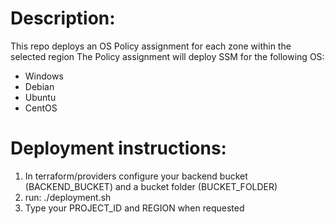# Description:
This repo deploys an OS Policy assignment for each zone within the selected region
The Policy assignment will deploy SSM for the following OS:
- Windows
- Debian
- Ubuntu
- CentOS

# Deployment instructions:
1. In terraform/providers configure your backend bucket (BACKEND_BUCKET) and a bucket folder (BUCKET_FOLDER)
1. run:
    ./deployment.sh
1. Type your PROJECT_ID and REGION when requested
